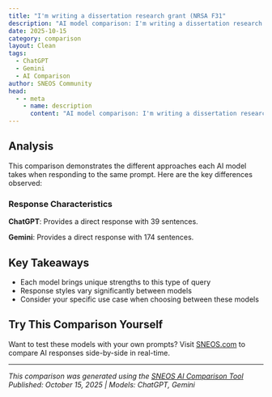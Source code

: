 ```yaml
---
title: "I'm writing a dissertation research grant (NRSA F31"
description: "AI model comparison: I'm writing a dissertation research grant (NRSA F31..."
date: 2025-10-15
category: comparison
layout: Clean
tags:
  - ChatGPT
  - Gemini
  - AI Comparison
author: SNEOS Community
head:
  - - meta
    - name: description
      content: "AI model comparison: I'm writing a dissertation research grant (NRSA F31..."
---
```


<ChatComparison
  title="I'm writing a dissertation research grant (NRSA F31"
  prompt="I'm writing a dissertation research grant (NRSA F31"
  :responses='{"ChatGPT": "That\u0027s great! The NRSA F31 grant is a valuable opportunity for predoctoral students to fund their research. Here are some key tips and components to consider while writing your grant application:\n\n### 1. **Understand the Purpose and Requirements**\n   - The F31 grant is designed to support doctoral candidates who are conducting research in health-related fields. Familiarize yourself with the specific aims of the grant and ensure your research aligns with these goals.\n\n### 2. **Project Summary**\n   - Write a concise and clear project summary that outlines your research question, objectives, and significance. Make sure to convey the novelty of your research.\n\n### 3. **Specific Aims**\n   - Clearly outline the specific aims of your research. This section should define the goals of your project in a way that is both compelling and specific.\n\n### 4. **Research Strategy**\n   - Break this down into three primary sections: \n     1. **Significance**: Explain the importance of your research question and how it addresses a key gap in the field.\n     2. **Innovation**: Describe what makes your research innovative or how it employs novel methodologies.\n     3. **Approach**: Provide a detailed description of your research design, methodologies, expected outcomes, and any challenges you anticipate.\n\n### 5. **Candidate Information**\n   - Highlight your academic background, training, and professional development. Discuss relevant experiences that demonstrate your capability to conduct the proposed research.\n\n### 6. **Mentor and Training Plan**\n   - Identify your primary mentor and outline their qualifications. Describe the training you will receive, the resources available at your institution, and how these will help you develop the skills necessary for your project.\n\n### 7. **Career Goals**\n   - Discuss your long-term career objectives and how this grant will help you achieve them. Link your personal goals to the broader impact your research could have on your field.\n\n### 8. **Review Past Applications**\n   - If possible, obtain sample applications from past successful F31 grant recipients. This can give you insight into effective strategies and formats.\n\n### 9. **Seek Feedback**\n   - Before submitting, ask your mentor, colleagues, or other faculty for feedback on your proposal. Constructive criticism can help you refine your application.\n\n### 10. **Follow Guidelines Carefully**\n   - Ensure you adhere to the application guidelines provided by the NIH, including formatting, page limits, and submission processes.\n\n### Additional Resources\n- NIH website for the NRSA F31 grant: Analyze the Funding Opportunity Announcement (FOA) and pay attention to any updates or specific requirements.\n\nWriting a successful F31 grant proposal requires careful planning and execution. Good luck with your dissertation research grant application! If you need more specific assistance on a section or any other aspect, feel free to ask!", "Gemini": "That\u0027s fantastic! The NRSA F31 (Predoctoral Fellowship) is a highly competitive and incredibly valuable grant for dissertation students. It funds both your research *and* your training, setting you up for a successful independent career.\n\nHere\u0027s a comprehensive guide to writing a strong F31 application, broken down by key sections and general strategies:\n\n## Understanding the F31 Mindset\n\nBefore diving into sections, internalize this: **The F31 is about *you* as much as it is about your project.** Reviewers want to know:\n1.  **Can you do the proposed research?** (Feasibility, rigor)\n2.  **Will this specific project and training environment turn you into an independent, successful scientist?** (Training, career potential)\n3.  **Is your sponsor an excellent mentor who will provide the necessary guidance and resources?** (Sponsor, environment)\n\n## Key Components of Your F31 Application\n\nLet\u0027s break down the most critical parts:\n\n### 1. Specific Aims (1 Page) - The Hook!\n\n*   **What it is:** A concise, high-level summary of your project\u0027s goals, hypotheses, and proposed experiments. This is often the first and most read page.\n*   **How to excel:**\n    *   **Hook:** Start with a compelling statement about the unmet need or gap in knowledge your research addresses.\n    *   **Overall Goal:** Clearly state the big picture objective.\n    *   **Specific Aims (2-3 usually):**\n        *   Each aim should be distinct but logically connected.\n        *   State a clear *hypothesis* for each aim.\n        *   Briefly describe the *approach* you\u0027ll use to test the hypothesis.\n        *   Mention the *expected outcome* or *significance* of achieving each aim.\n    *   **Impact/Long-term Goals:** Conclude by reiterating the overall impact of your work and how it contributes to your long-term career goals.\n    *   **Training Link:** Subtly hint at how this project will help you acquire critical skills.\n\n### 2. Research Strategy (6 Pages Max)\n\nThis is where you detail your proposed research. Structure it like an R01:\n\n*   **a. Significance:**\n    *   **Problem/Gap:** Deep dive into the scientific problem your project addresses. What\u0027s unknown? Why is it important?\n    *   **Innovation:** What\u0027s new or novel about your approach, hypothesis, or methods? How does it challenge current paradigms?\n    *   **Impact:** What will be the *transformative effect* if your project is successful? How will it advance the field?\n    *   **Your Role:** Briefly explain how this project is distinct from your mentor\u0027s current grants, but how it builds upon their expertise.\n*   **b. Innovation:**\n    *   Reiterate how your project introduces novel concepts, approaches, or methodologies, or applies existing ones in a new way.\n    *   Explain *why* this innovation is important.\n*   **c. Approach:** (Most detailed section)\n    *   **For Each Specific Aim:**\n        *   **Rationale:** Provide a clear scientific justification for the aim.\n        *   **Experimental Design \u0026 Methods:** Detail the proposed experiments. Be specific about your models, reagents, assays, and data collection.\n        *   **Anticipated Results:** What do you expect to find?\n        *   **Potential Pitfalls \u0026 Alternative Strategies:** This is CRITICAL. Show you\u0027ve thought critically about challenges and have backup plans. This demonstrates scientific maturity.\n        *   **Data Analysis:** Describe how you will analyze your data (statistical methods, software).\n    *   **Rigor and Reproducibility:** This is now a separate, required sub-section.\n        *   Describe how you will ensure the scientific rigor of your prior research (e.g., cell line authentication, antibody validation).\n        *   Detail how you will ensure the rigor and reproducibility of your proposed experiments (e.g., blinding, randomization, sample size justification, power analysis).\n        *   Address sex as a biological variable where appropriate.\n\n### 3. Applicant Section (6 Pages Max) - Your Story!\n\nThis is where you make a compelling case for yourself.\n\n*   **a. Background \u0026 Goals:**\n    *   **Your Journey:** Narrate your academic and research journey leading to this point. Highlight key experiences, intellectual curiosity, and developing interests.\n    *   **Motivations:** Why are you passionate about this specific research area?\n    *   **Long-Term Career Goals:** Clearly articulate your long-term career aspirations (e.g., \u0022to become an independent research scientist leading my own lab at an academic institution\u0022).\n*   **b. Doctoral Dissertation and Research Experience:**\n    *   **Previous Research:** Describe any prior research, even if it\u0027s not directly related. Emphasize what you *learned* (e.g., specific techniques, experimental design, troubleshooting, data analysis).\n    *   **Your Dissertation Project:** Explain how the proposed F31 project fits into your dissertation. Is it your full dissertation, or a key part? How does it represent *your* intellectual contribution?\n*   **c. Training Plan:** **This is paramount for an F31.**\n    *   **Identify Gaps:** Based on your background and career goals, identify specific knowledge, technical, and professional skill gaps you need to fill.\n    *   **Specific Activities:** For each gap, propose concrete activities:\n        *   **Coursework:** Relevant advanced courses.\n        *   **Workshops/Conferences:** Specialized training (e.g., advanced imaging, bioinformatics, specific statistical software). Attendance at major scientific conferences.\n        *   **Hands-on Training:** Specific techniques you\u0027ll learn in the lab.\n        *   **Professional Development:** Grant writing workshops, teaching experiences, ethics training, scientific communication (presentations, writing).\n        *   **Mentoring:** How will your mentor (and potentially co-mentors) specifically address your training needs?\n    *   **Timeline:** Integrate your training activities into a realistic timeline (e.g., Year 1: focus on X, Y, Z skills; Year 2: hone A, B, C; Year 3: prepare for independence).\n    *   **Link to Project/Goals:** Crucially, explain how each training activity directly contributes to your ability to successfully complete the proposed research *and* achieve your long-term career goals.\n\n### 4. Sponsor(s) Section (6 Pages Max)\n\nThis section focuses on your mentor(s) and their ability to train you. Your mentor will likely write most of this.\n\n*   **a. Sponsor\u0027s Background \u0026 Expertise:**\n    *   Highlight their scientific expertise, especially as it relates to your project.\n    *   Mention relevant grants and publications.\n*   **b. Training Environment \u0026 Resources:**\n    *   Describe the lab resources available to you (equipment, core facilities, collaborative opportunities).\n    *   Mention the intellectual environment (lab meetings, departmental seminars, journal clubs).\n*   **c. Mentoring Plan:** **This is critical.**\n    *   **Mentor\u0027s Philosophy:** The mentor should articulate their mentoring philosophy.\n    *   **Specific Activities:** How often will you meet? What will be discussed? How will they monitor your progress?\n    *   **Assessment:** How will they assess your training needs and progress?\n    *   **Commitment to Your Independence:** How will they facilitate your transition to independence (e.g., encouraging first-author publications, conference presentations, networking)?\n    *   **Past Trainee Success:** Provide a list of former predoctoral trainees and their current positions. This demonstrates a strong track record of successful mentorship.\n\n### 5. Environment \u0026 Institutional Commitment (1 Page)\n\n*   Describe the institutional resources available (libraries, computing, core facilities, animal facilities).\n*   Highlight any specific programs for graduate students (career development offices, peer mentoring, grant writing support).\n*   Demonstrate that the institution is committed to your training and success.\n\n### 6. Other Required Sections\n\n*   **Biosketches:** You, your sponsor(s), and any co-investigators/consultants. Ensure your sponsor\u0027s biosketch highlights their training record. For your own, highlight your personal statement and any publications/presentations.\n*   **Vertebrate Animals / Human Subjects:** If applicable, detail your IACUC/IRB protocols and address ethical considerations.\n*   **Resource Sharing:** Plan for how you will share data, models, etc. (usually not extensive for F31).\n*   **Authentication of Key Biological and/or Chemical Resources:** Where applicable, describe how you will authenticate reagents (e.g., cell lines, antibodies).\n*   **Budget:** F31s have fixed stipends, tuition, and some research costs. Ensure you request the maximum allowed for research/travel ($4,200 for FY24).\n\n## General Writing Tips \u0026 Strategies\n\n*   **Start Early:** This is a marathon, not a sprint. Give yourself months, not weeks.\n*   **Read the FOA (Funding Opportunity Announcement):** Absolutely critical. Pay attention to specific requirements, page limits, and review criteria.\n*   **Read Successful Examples:** Ask your mentor or senior lab members for examples of funded F31s. This is invaluable for understanding tone, detail, and structure.\n*   **Know Your Audience:** Reviewers are experts in the broad field, but might not be experts in your niche. Write clearly, avoid excessive jargon, and define terms.\n*   **\u0022Sell\u0022 Your Project \u0026 Yourself:** Be confident and enthusiastic. Explain *why* your project is important and *why you* are the right person to do it.\n*   **Clarity and Conciseness:** Every word counts. Avoid passive voice, long sentences, and unnecessary adjectives.\n*   **Be Specific:** Vague statements are a red flag. Instead of \u0022I will learn common lab techniques,\u0022 write \u0022I will gain proficiency in western blotting, quantitative PCR, and single-cell RNA sequencing data analysis.\u0022\n*   **Figures and Tables:** Use them to convey complex information clearly (e.g., experimental timelines, conceptual models, key preliminary data). Ensure they are easily understandable.\n*   **Preliminary Data:** While not strictly required for F31, some preliminary data from you (or your lab) demonstrating feasibility or proof-of-concept can significantly strengthen your application.\n*   **Get Feedback:**\n    *   **Your Mentor:** Absolutely essential. Work closely with them.\n    *   **Lab Members/Senior Postdocs:** Get feedback from people who have gone through the process.\n    *   **University Grant Writers/Research Development Office:** Many institutions have staff dedicated to helping students write grants. Take advantage of this!\n    *   **Practice Talks:** Present your project to your lab or department.\n*   **Proofread Meticulously:** Typos and grammatical errors convey sloppiness. Read it backwards, use tools, and have others proofread.\n*   **Compliance:** Double-check all formatting, font sizes, margins, and page limits before submission. A non-compliant application can be returned without review.\n\n## Timeline Suggestion\n\n1.  **3-4 Months Out:** Draft Specific Aims and Research Strategy (Significance, Innovation, high-level Approach).\n2.  **2-3 Months Out:** Refine Research Strategy (detailed Approach, Pitfalls \u0026 Alternatives, Rigor). Draft Applicant and Training Plan. Work with mentor on their sections.\n3.  **1-2 Months Out:** Integrate all sections. Solicit initial feedback from mentor and lab members. Refine and revise.\n4.  **1 Month Out:** Address feedback. Focus on clarity, conciseness, and flow. Compile all supporting documents (biosketches, letters of reference, institutional letters).\n5.  **2 Weeks Out:** Final review by mentor. Send for external proofreading.\n6.  **1 Week Out:** Final checks for compliance. Submit well in advance of the deadline (NIH eRA Commons can be slow).\n\nThe F31 is a significant undertaking, but it\u0027s an invaluable experience that will shape your skills as a scientist and give you a huge advantage in your career. Good luck!"}' published-date="{DateTime.UtcNow:HH:mm}"
/>

## Analysis

This comparison demonstrates the different approaches each AI model takes when responding to the same prompt. Here are the key differences observed:

### Response Characteristics

**ChatGPT**: Provides a direct response with 39 sentences. 

**Gemini**: Provides a direct response with 174 sentences. 

## Key Takeaways

- Each model brings unique strengths to this type of query
- Response styles vary significantly between models
- Consider your specific use case when choosing between these models

## Try This Comparison Yourself

Want to test these models with your own prompts? Visit [SNEOS.com](https://sneos.com) to compare AI responses side-by-side in real-time.

---

*This comparison was generated using the [SNEOS AI Comparison Tool](https://sneos.com)*
*Published: October 15, 2025 | Models: ChatGPT, Gemini*
